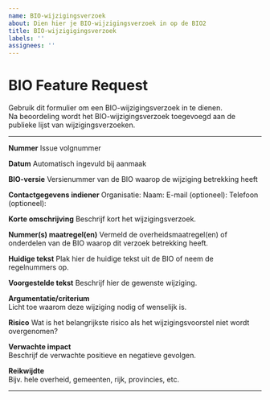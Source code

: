 ```yaml
---
name: BIO-wijzigingsverzoek
about: Dien hier je BIO-wijzigingsverzoek in op de BIO2
title: BIO-wijzigigingsverzoek
labels: ''
assignees: ''
---
```

# BIO Feature Request
Gebruik dit formulier om een BIO-wijzigingsverzoek in te dienen.<br>
Na beoordeling wordt het BIO-wijzigingsverzoek toegevoegd aan de publieke lijst van wijzigingsverzoeken.

---
**Nummer**
Issue volgnummer

**Datum**
Automatisch ingevuld bij aanmaak

**BIO-versie**
Versienummer van de BIO waarop de wijziging betrekking heeft  

**Contactgegevens indiener**
Organisatie:
Naam:
E-mail (optioneel):
Telefoon (optioneel):  

**Korte omschrijving**
Beschrijf kort het wijzigingsverzoek.

**Nummer(s) maatregel(en)**
Vermeld de overheidsmaatregel(en) of onderdelen van de BIO waarop dit verzoek betrekking heeft.

**Huidige tekst**
Plak hier de huidige tekst uit de BIO of neem de regelnummers op.

**Voorgestelde tekst**
Beschrijf hier de gewenste wijziging.

**Argumentatie/criterium**  
Licht toe waarom deze wijziging nodig of wenselijk is.  

**Risico**
Wat is het belangrijkste risico als het wijzigingsvoorstel niet wordt overgenomen?

**Verwachte impact**  
Beschrijf de verwachte positieve en negatieve gevolgen.  

**Reikwijdte**  
Bijv. hele overheid, gemeenten, rijk, provincies, etc.  

---
